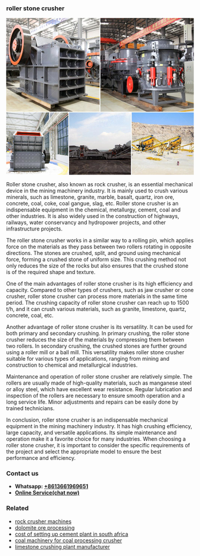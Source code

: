 <h3>roller stone crusher</h3><img src='1706773598.jpg' alt=''><p>Roller stone crusher, also known as rock crusher, is an essential mechanical device in the mining machinery industry. It is mainly used to crush various minerals, such as limestone, granite, marble, basalt, quartz, iron ore, concrete, coal, coke, coal gangue, slag, etc. Roller stone crusher is an indispensable equipment in the chemical, metallurgy, cement, coal and other industries. It is also widely used in the construction of highways, railways, water conservancy and hydropower projects, and other infrastructure projects.</p><p>The roller stone crusher works in a similar way to a rolling pin, which applies force on the materials as they pass between two rollers rotating in opposite directions. The stones are crushed, split, and ground using mechanical force, forming a crushed stone of uniform size. This crushing method not only reduces the size of the rocks but also ensures that the crushed stone is of the required shape and texture.</p><p>One of the main advantages of roller stone crusher is its high efficiency and capacity. Compared to other types of crushers, such as jaw crusher or cone crusher, roller stone crusher can process more materials in the same time period. The crushing capacity of roller stone crusher can reach up to 1500 t/h, and it can crush various materials, such as granite, limestone, quartz, concrete, coal, etc.</p><p>Another advantage of roller stone crusher is its versatility. It can be used for both primary and secondary crushing. In primary crushing, the roller stone crusher reduces the size of the materials by compressing them between two rollers. In secondary crushing, the crushed stones are further ground using a roller mill or a ball mill. This versatility makes roller stone crusher suitable for various types of applications, ranging from mining and construction to chemical and metallurgical industries.</p><p>Maintenance and operation of roller stone crusher are relatively simple. The rollers are usually made of high-quality materials, such as manganese steel or alloy steel, which have excellent wear resistance. Regular lubrication and inspection of the rollers are necessary to ensure smooth operation and a long service life. Minor adjustments and repairs can be easily done by trained technicians.</p><p>In conclusion, roller stone crusher is an indispensable mechanical equipment in the mining machinery industry. It has high crushing efficiency, large capacity, and versatile applications. Its simple maintenance and operation make it a favorite choice for many industries. When choosing a roller stone crusher, it is important to consider the specific requirements of the project and select the appropriate model to ensure the best performance and efficiency.</p><h3>Contact us</h3><ul><li><strong>Whatsapp:&nbsp;<a href="https://wa.me/8613661969651">+8613661969651</a></strong></li><li><a href="https://swt.shibang-china.com/?git&amp;zhl&amp;roller stone crusher"><strong>Online Service(chat now)</strong></a></li></ul><h3>Related</h3><ul><li><a href='rock crusher machines.md'>rock crusher machines</a></li><li><a href='dolomite ore processing.md'>dolomite ore processing</a></li><li><a href='cost of setting up cement plant in south africa.md'>cost of setting up cement plant in south africa</a></li><li><a href='coal machinery for coal processing crusher.md'>coal machinery for coal processing crusher</a></li><li><a href='limestone crushing plant manufacturer.md'>limestone crushing plant manufacturer</a></li></ul>